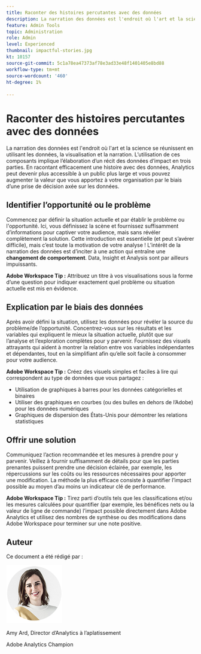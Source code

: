 ```yaml
---
title: Raconter des histoires percutantes avec des données
description: La narration des données est l'endroit où l'art et la science se réunissent en utilisant les données, la visualisation et la narration.  L’utilisation de ces composants implique l’élaboration d’un récit des données d’impact en trois parties. En racontant efficacement une histoire avec des données, Analytics peut devenir plus accessible à un public plus large et vous pouvez augmenter la valeur que vous apportez à votre organisation par le biais d’une prise de décision axée sur les données.
feature: Admin Tools
topic: Administration
role: Admin
level: Experienced
thumbnail: impactful-stories.jpg
kt: 10157
source-git-commit: 5c1a78ea47373af78e3ad33e48f1401405e8bd88
workflow-type: tm+mt
source-wordcount: '460'
ht-degree: 1%

---
```



# Raconter des histoires percutantes avec des données

La narration des données est l&#39;endroit où l&#39;art et la science se réunissent en utilisant les données, la visualisation et la narration.  L’utilisation de ces composants implique l’élaboration d’un récit des données d’impact en trois parties. En racontant efficacement une histoire avec des données, Analytics peut devenir plus accessible à un public plus large et vous pouvez augmenter la valeur que vous apportez à votre organisation par le biais d’une prise de décision axée sur les données.

## Identifier l’opportunité ou le problème

Commencez par définir la situation actuelle et par établir le problème ou l&#39;opportunité. Ici, vous définissez la scène et fournissez suffisamment d’informations pour captiver votre audience, mais sans révéler complètement la solution. Cette introduction est essentielle (et peut s’avérer difficile), mais c’est toute la motivation de votre analyse !  L’intérêt de la narration des données est d’inciter à une action qui entraîne une **changement de comportement**. Data, Insight et Analysis sont par ailleurs impuissants.

**Adobe Workspace Tip :** Attribuez un titre à vos visualisations sous la forme d’une question pour indiquer exactement quel problème ou situation actuelle est mis en évidence.

## Explication par le biais des données

Après avoir défini la situation, utilisez les données pour révéler la source du problème/de l’opportunité. Concentrez-vous sur les résultats et les variables qui expliquent le mieux la situation actuelle, plutôt que sur l’analyse et l’exploration complètes pour y parvenir.  Fournissez des visuels attrayants qui aident à montrer la relation entre vos variables indépendantes et dépendantes, tout en la simplifiant afin qu’elle soit facile à consommer pour votre audience.

**Adobe Workspace Tip :**
Créez des visuels simples et faciles à lire qui correspondent au type de données que vous partagez :

* Utilisation de graphiques à barres pour les données catégorielles et binaires
* Utiliser des graphiques en courbes (ou des bulles en dehors de l’Adobe) pour les données numériques
* Graphiques de dispersion des États-Unis pour démontrer les relations statistiques

## Offrir une solution

Communiquez l’action recommandée et les mesures à prendre pour y parvenir.  Veillez à fournir suffisamment de détails pour que les parties prenantes puissent prendre une décision éclairée, par exemple, les répercussions sur les coûts ou les ressources nécessaires pour apporter une modification. La méthode la plus efficace consiste à quantifier l’impact possible au moyen d’au moins un indicateur clé de performance.

**Adobe Workspace Tip :** Tirez parti d’outils tels que les classifications et/ou les mesures calculées pour quantifier (par exemple, les bénéfices nets ou la valeur de ligne de commande) l’impact possible directement dans Adobe Analytics et utilisez des nombres de synthèse ou des modifications dans Adobe Workspace pour terminer sur une note positive.

## Auteur

Ce document a été rédigé par :

![Amy Ard](assets/amy-ard-headshot-small.png)

Amy Ard, Director d’Analytics à l’aplatissement

Adobe Analytics Champion
